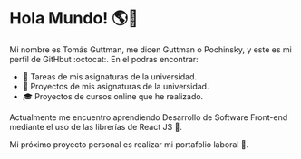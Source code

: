 # Hola Mundo! :earth_americas::wave:

Mi nombre es Tomás Guttman, me dicen Guttman o Pochinsky, y este es mi perfil de GitHbut :octocat:. En el podras encontrar:

- 📝 Tareas de mis asignaturas de la universidad.
- :open_file_folder: Proyectos de mis asignaturas de la universidad.
- :mortar_board: Proyectos de cursos online que he realizado.

Actualmente me encuentro aprendiendo Desarrollo de Software Front-end mediante el uso de las librerías de React JS :speak_no_evil:.

Mi próximo proyecto personal es realizar mi portafolio laboral 👀.

<!--
### Hi there 👋

**Pochinsky/Pochinsky** is a ✨ _special_ ✨ repository because its `README.md` (this file) appears on your GitHub profile.

Here are some ideas to get you started:

- 🔭 I’m currently working on ...
- 🌱 I’m currently learning ...
- 👯 I’m looking to collaborate on ...
- 🤔 I’m looking for help with ...
- 💬 Ask me about ...
- 📫 How to reach me: ...
- 😄 Pronouns: ...
- ⚡ Fun fact: ...
-->

